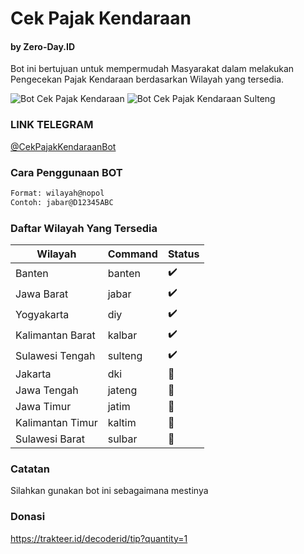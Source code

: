 # Cek Pajak Kendaraan
#### by Zero-Day.ID

Bot ini bertujuan untuk mempermudah Masyarakat dalam melakukan Pengecekan Pajak Kendaraan berdasarkan Wilayah yang tersedia.

![Bot Cek Pajak Kendaraan](https://img001.prntscr.com/file/img001/lVL2H2mfRP6YkwtwVeg6PQ.png)
![Bot Cek Pajak Kendaraan Sulteng](https://img001.prntscr.com/file/img001/Psyd5R4RSLabgiA3rJU4CQ.png)

### LINK TELEGRAM
[@CekPajakKendaraanBot](https://t.me/CekPajakKendaraanBot)

### Cara Penggunaan BOT

```bash
Format: wilayah@nopol
Contoh: jabar@D12345ABC
```

### Daftar Wilayah Yang Tersedia

| Wilayah | Command | Status |
| ------- | ------ | ------ |
| Banten | banten | :heavy_check_mark: |
| Jawa Barat | jabar | :heavy_check_mark: |
| Yogyakarta | diy | :heavy_check_mark: |
| Kalimantan Barat | kalbar | :heavy_check_mark: |
| Sulawesi Tengah | sulteng | :heavy_check_mark: |
| Jakarta | dki | :construction: |
| Jawa Tengah | jateng | :construction: |
| Jawa Timur | jatim | :construction: |
| Kalimantan Timur | kaltim | :construction: |
| Sulawesi Barat | sulbar | :construction: |

### Catatan

Silahkan gunakan bot ini sebagaimana mestinya

### Donasi
https://trakteer.id/decoderid/tip?quantity=1
